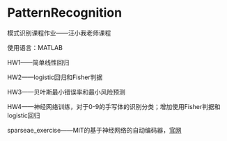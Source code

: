 # PatternRecognition
模式识别课程作业——汪小我老师课程

使用语言：MATLAB

HW1——简单线性回归  

HW2——logistic回归和Fisher判据   

HW3——贝叶斯最小错误率和最小风险预测

HW4——神经网络训练，对于0-9的手写体的识别分类；增加使用Fisher判据和logistic回归

sparseae_exercise——MIT的基于神经网络的自动编码器，[官网](http://ufldl.stanford.edu/wiki/index.php/UFLDL_Tutorial)


